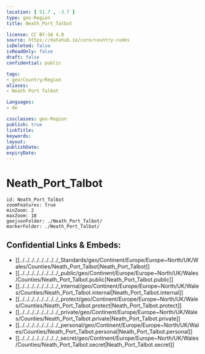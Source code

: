 ```yaml
---
location: [ 51.7 , -3.7 ] 
type: geo-Region
title: Neath_Port_Talbot

license: CC BY-SA 4.0
source: https://datahub.io/core/country-codes
isDeleted: false
isReadOnly: false
draft: false
confidential: public

tags:
- geo/Country/Region
aliases:
- Neath Port Talbot

Languages:
- de

cssclasses: geo-Region
publish: true
linkTitle: 
keywords: 
layout: 
publishDate: 
expiryDate: 
---
```


# Neath_Port_Talbot

```leaflet
id: Neath_Port_Talbot
zoomFeatures: true 
minZoom: 2 
maxZoom: 18
geojsonFolder: ./Neath_Port_Talbot/
markerFolder: ./Neath_Port_Talbot/
```


## Confidential Links & Embeds: 
- [[../../../../../../../../_Standards/geo/Continent/Europe/Europe~North/UK/Wales/Counties/Neath_Port_Talbot|Neath_Port_Talbot]] 
- [[../../../../../../../../_public/geo/Continent/Europe/Europe~North/UK/Wales/Counties/Neath_Port_Talbot.public|Neath_Port_Talbot.public]] 
- [[../../../../../../../../_internal/geo/Continent/Europe/Europe~North/UK/Wales/Counties/Neath_Port_Talbot.internal|Neath_Port_Talbot.internal]] 
- [[../../../../../../../../_protect/geo/Continent/Europe/Europe~North/UK/Wales/Counties/Neath_Port_Talbot.protect|Neath_Port_Talbot.protect]] 
- [[../../../../../../../../_private/geo/Continent/Europe/Europe~North/UK/Wales/Counties/Neath_Port_Talbot.private|Neath_Port_Talbot.private]] 
- [[../../../../../../../../_personal/geo/Continent/Europe/Europe~North/UK/Wales/Counties/Neath_Port_Talbot.personal|Neath_Port_Talbot.personal]] 
- [[../../../../../../../../_secret/geo/Continent/Europe/Europe~North/UK/Wales/Counties/Neath_Port_Talbot.secret|Neath_Port_Talbot.secret]] 

